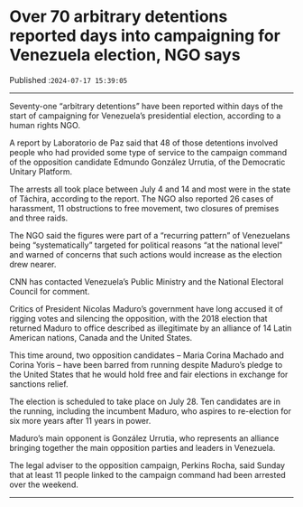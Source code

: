 # Over 70 arbitrary detentions reported days into campaigning for Venezuela election, NGO says

Published :`2024-07-17 15:39:05`

---

Seventy-one “arbitrary detentions” have been reported within days of the start of campaigning for Venezuela’s presidential election, according to a human rights NGO.

A report by Laboratorio de Paz said that 48 of those detentions involved people who had provided some type of service to the campaign command of the opposition candidate Edmundo González Urrutia, of the Democratic Unitary Platform.

The arrests all took place between July 4 and 14 and most were in the state of Táchira, according to the report. The NGO also reported 26 cases of harassment, 11 obstructions to free movement, two closures of premises and three raids.

The NGO said the figures were part of a “recurring pattern” of Venezuelans being “systematically” targeted for political reasons “at the national level” and warned of concerns that such actions would increase as the election drew nearer.

CNN has contacted Venezuela’s Public Ministry and the National Electoral Council for comment.

Critics of President Nicolas Maduro’s government have long accused it of rigging votes and silencing the opposition, with the 2018 election that returned Maduro to office described as illegitimate by an alliance of 14 Latin American nations, Canada and the United States.

This time around, two opposition candidates – Maria Corina Machado and Corina Yoris – have been barred from running despite Maduro’s pledge to the United States that he would hold free and fair elections in exchange for sanctions relief.

The election is scheduled to take place on July 28. Ten candidates are in the running, including the incumbent Maduro, who aspires to re-election for six more years after 11 years in power.

Maduro’s main opponent is González Urrutia, who represents an alliance bringing together the main opposition parties and leaders in Venezuela.

The legal adviser to the opposition campaign, Perkins Rocha, said Sunday that at least 11 people linked to the campaign command had been arrested over the weekend.

---

